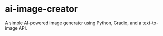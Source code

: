 # ai-image-creator
A simple AI-powered image generator using Python, Gradio, and a text-to-image API.
